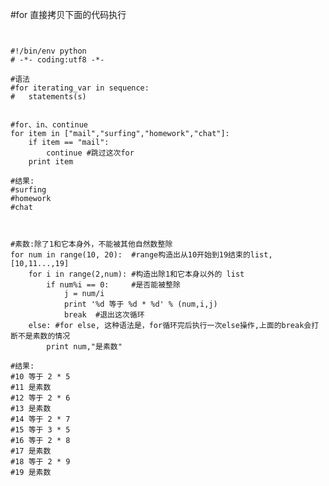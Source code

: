 #for
直接拷贝下面的代码执行
<pre><code>

#!/bin/env python
# -*- coding:utf8 -*- 

#语法
#for iterating_var in sequence:
#   statements(s)


#for、in、continue
for item in ["mail","surfing","homework","chat"]:
    if item == "mail":
        continue #跳过这次for
    print item

#结果: 
#surfing
#homework
#chat



#素数:除了1和它本身外，不能被其他自然数整除
for num in range(10, 20):  #range构造出从10开始到19结束的list, [10,11...,19]
    for i in range(2,num): #构造出除1和它本身以外的 list
        if num%i == 0:     #是否能被整除 
            j = num/i
            print '%d 等于 %d * %d' % (num,i,j)
            break  #退出这次循环
    else: #for else, 这种语法是，for循环完后执行一次else操作,上面的break会打断不是素数的情况
        print num,"是素数"

#结果:
#10 等于 2 * 5
#11 是素数
#12 等于 2 * 6
#13 是素数
#14 等于 2 * 7
#15 等于 3 * 5
#16 等于 2 * 8
#17 是素数
#18 等于 2 * 9
#19 是素数



</code></pre>
